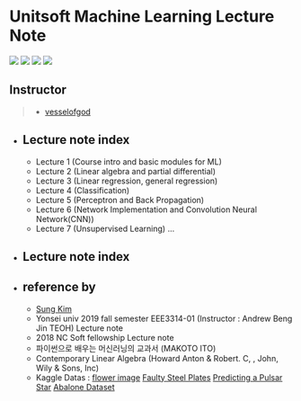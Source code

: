 # Unitsoft Machine Learning Lecture Note
<img src="https://img.shields.io/badge/Dataset Type -(Csv,Img)-orange.svg" /> <img src=https://img.shields.io/github/commit-activity/w/vesselofgod/Machine_Learning_Lecture.svg /> <img src=https://img.shields.io/github/repo-size/vesselofgod/Machine_Learning_Lecture.svg /> 
<img src=https://img.shields.io/maintenance/Yes/2020.svg />

## Instructor
> * [vesselofgod](https://github.com/vesselofgod)

* ## Lecture note index
  * Lecture 1 (Course intro and basic modules for ML)
  * Lecture 2 (Linear algebra and partial differential)
  * Lecture 3 (Linear regression, general regression)
  * Lecture 4 (Classification)
  * Lecture 5 (Perceptron and Back Propagation)
  * Lecture 6 (Network Implementation and Convolution Neural Network(CNN))
  * Lecture 7 (Unsupervised Learning)
  ...
* ## Lecture note index

* ## reference by
  * [Sung Kim](http://hunkim.github.io/ml/)
  * Yonsei univ 2019 fall semester EEE3314-01 (Instructor : Andrew Beng Jin TEOH) Lecture note
  * 2018 NC Soft fellowship Lecture note
  * 파이썬으로 배우는 머신러닝의 교과서 (MAKOTO ITO)
  * Contemporary Linear Algebra (Howard Anton & Robert. C, , John, Wily & Sons, Inc)
  * Kaggle Datas : [flower image](https://www.kaggle.com/alxmamaev/flowers-recognition)   [Faulty Steel Plates](https://www.kaggle.com/uciml/faulty-steel-plates)   [Predicting a Pulsar Star](https://www.kaggle.com/pavanraj159/predicting-a-pulsar-star)   [Abalone Dataset](https://www.kaggle.com/rodolfomendes/abalone-dataset/data)
  

